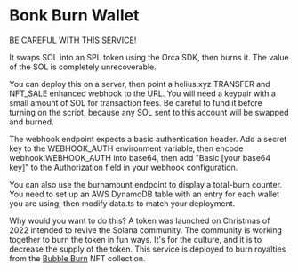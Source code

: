 # Bonk Burn Wallet
BE CAREFUL WITH THIS SERVICE! 

It swaps SOL into an SPL token using the Orca SDK, then burns it. The value of the SOL is completely unrecoverable.

You can deploy this on a server, then point a helius.xyz TRANSFER and NFT_SALE enhanced webhook to the URL. You will need a keypair with a small amount of SOL for transaction fees. Be careful to fund it before turning on the script, because any SOL sent to this account will be swapped and burned.

The webhook endpoint expects a basic authentication header. Add a secret key to the WEBHOOK_AUTH environment variable, then encode webhook:WEBHOOK_AUTH into base64, then add "Basic [your base64 key]" to the Authorization field in your webhook configuration.

You can also use the burnamount endpoint to display a total-burn counter. You need to set up an AWS DynamoDB table with an entry for each wallet you are using, then modify data.ts to match your deployment.

Why would you want to do this? A token was launched on Christmas of 2022 intended to revive the Solana community. The community is working together to burn the token in fun ways. It's for the culture, and it is to decrease the supply of the token. This service is deployed to burn royalties from the [Bubble Burn](https://mintbubble.xyz) NFT collection.
